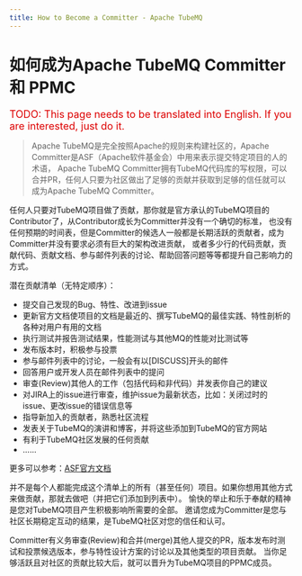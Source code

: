 ```yaml
---
title: How to Become a Committer - Apache TubeMQ
---
```


# 如何成为Apache TubeMQ Committer 和 PPMC

<font color="#dd0000" size="4">TODO: This page needs to be translated into English. If you are interested, just do it.</font>

> Apache TubeMQ是完全按照Apache的规则来构建社区的，Apache Committer是ASF（Apache软件基金会）中用来表示提交特定项目的人的术语，
Apache TubeMQ Committer拥有TubeMQ代码库的写权限，可以合并PR，任何人只要为社区做出了足够的贡献并获取到足够的信任就可以成为Apache TubeMQ Committer。

任何人只要对TubeMQ项目做了贡献，那你就是官方承认的TubeMQ项目的Contributor了，从Contributor成长为Committer并没有一个确切的标准，
也没有任何预期的时间表，但是Committer的候选人一般都是长期活跃的贡献者，成为Committer并没有要求必须有巨大的架构改进贡献，
或者多少行的代码贡献，贡献代码、贡献文档、参与邮件列表的讨论、帮助回答问题等等都提升自己影响力的方式。

潜在贡献清单（无特定顺序）：
- 提交自己发现的Bug、特性、改进到issue
- 更新官方文档使项目的文档是最近的、撰写TubeMQ的最佳实践、特性剖析的各种对用户有用的文档
- 执行测试并报告测试结果，性能测试与其他MQ的性能对比测试等
- 发布版本时，积极参与投票
- 参与邮件列表中的讨论，一般会有以[DISCUSS]开头的邮件
- 回答用户或开发人员在邮件列表中的提问
- 审查(Review)其他人的工作（包括代码和非代码）并发表你自己的建议
- 对JIRA上的issue进行审查，维护issue为最新状态，比如：关闭过时的issue、更改issue的错误信息等
- 指导新加入的贡献者，熟悉社区流程
- 发表关于TubeMQ的演讲和博客，并将这些添加到TubeMQ的官方网站
- 有利于TubeMQ社区发展的任何贡献
- ......

更多可以参考：[ASF官方文档](https://community.apache.org/contributors/)

并不是每个人都能完成这个清单上的所有（甚至任何）项目。如果你想用其他方式来做贡献，那就去做吧（并把它们添加到列表中）。
愉快的举止和乐于奉献的精神是您对TubeMQ项目产生积极影响所需要的全部。
邀请您成为Committer是您与社区长期稳定互动的结果，是TubeMQ社区对您的信任和认可。

Committer有义务审查(Review)和合并(merge)其他人提交的PR，版本发布时测试和投票候选版本，参与特性设计方案的讨论以及其他类型的项目贡献。
当你足够活跃且对社区的贡献比较大后，就可以晋升为TubeMQ项目的PPMC成员。